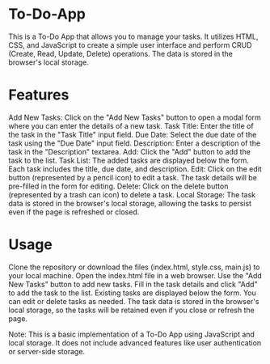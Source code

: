 # To-Do-App
This is a To-Do App that allows you to manage your tasks. It utilizes HTML, CSS, and JavaScript to create a simple user interface and perform CRUD (Create, Read, Update, Delete) operations. The data is stored in the browser's local storage.

# Features
Add New Tasks: Click on the "Add New Tasks" button to open a modal form where you can enter the details of a new task.
Task Title: Enter the title of the task in the "Task Title" input field.
Due Date: Select the due date of the task using the "Due Date" input field.
Description: Enter a description of the task in the "Description" textarea.
Add: Click the "Add" button to add the task to the list.
Task List: The added tasks are displayed below the form. Each task includes the title, due date, and description.
Edit: Click on the edit button (represented by a pencil icon) to edit a task. The task details will be pre-filled in the form for editing.
Delete: Click on the delete button (represented by a trash can icon) to delete a task.
Local Storage: The task data is stored in the browser's local storage, allowing the tasks to persist even if the page is refreshed or closed.

# Usage
Clone the repository or download the files (index.html, style.css, main.js) to your local machine.
Open the index.html file in a web browser.
Use the "Add New Tasks" button to add new tasks. Fill in the task details and click "Add" to add the task to the list.
Existing tasks are displayed below the form. You can edit or delete tasks as needed.
The task data is stored in the browser's local storage, so the tasks will be retained even if you close or refresh the page.

Note: This is a basic implementation of a To-Do App using JavaScript and local storage. It does not include advanced features like user authentication or server-side storage.
